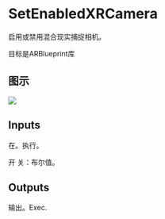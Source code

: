 # SetEnabledXRCamera

启用或禁用混合现实捕捉相机。

目标是ARBlueprint库

## 图示

![]($-20221218-17560013.png)

## Inputs

在。执行。

开 关：布尔值。 

## Outputs

输出。Exec.
